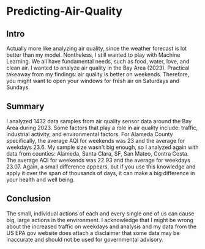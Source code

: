 # Predicting-Air-Quality
## Intro

Actually more like analyzing air quality, since the weather forecast is lot better than my model. Nontheless, I still wanted to play with Machine Learning. We all have fundamental needs, such as food, water, love, and clean air. I wanted to analyze air quality in the Bay Area (2023). Practical takeaway from my findings: air quality is better on weekends. Therefore, you might want to open your windows for fresh air on Saturdays and Sundays. 

## Summary
I analyzed 1432 data samples from air quality sensor data around the Bay Area during 2023. Some factors that play a role in air quality include: traffic, industrial activity, and environmental factors. For Alameda County specifically, the average AQI for weekends was 23 and the average for weekdays 23.6. My sample size wasn't big enough, so I analyzed again with data from counties: Alameda, Santa Clara, SF, San Mateo, Contra Costa. The average AQI for weekends was 22.93 and the average for weekdays 23.07. Again, a small difference appears, but if you use this knowledge and apply it over the span of thousands of days, it can make a big difference in your health and well being.

## Conclusion
The small, individual actions of each and every single one of us can cause big, large actions in the environment. I acknowledge that I might be wrong about the increased traffic on weekdays and analysis and my data from the US EPA gov website does attach a disclaimer that some data may be inaccurate and should not be used for governmental advisory.
